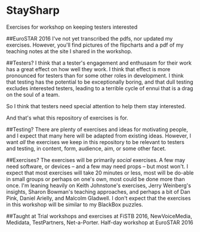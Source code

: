 # StaySharp
Exercises for workshop on keeping testers interested

##EuroSTAR 2016
I've not yet transcribed the pdfs, nor updated my exercises. However, you'll find pictures of the flipcharts and a pdf of my teaching notes at the site I shared in the workshop.

##Testers?
I think that a tester's engagement and enthusasm for their work has a great effect on how well they work. I think that effect is more pronounced for testers than for some other roles in development. I think that testing has the potential to be exceptionally boring, and that dull testing excludes interested testers, leading to a terrible cycle of ennui that is a drag on the soul of a team.

So I think that testers need special attention to help them stay interested.

And that's what this repository of exercises is for.

##Testing?
There are plenty of exercises and ideas for motivating people, and I expect that many here will be adapted from existing ideas. However, I want _all_ the exercises we keep in this repository to be relevant to testers and testing, in content, form, audience, aim, or some other facet.

##Exercises?
The exercises will be primarily *social* exercises. A few may need software, or devices – and a few may need props – but most won't. I expect that most exercises will take 20 minutes or less, most will be do-able in small groups or perhaps on one's own, most could be done more than once. I'm leaning heavily on Keith Johnstone's exercises, Jerry Weinberg's insights, Sharon Bowman's teaching approaches, and perhaps a bit of Dan Pink, Daniel Arielly, and Malcolm Gladwell. I don't expect that the exercises in this workshop will be similar to my BlackBox puzzles.

##Taught at
Trial workshops and exercises at FiSTB 2016, NewVoiceMedia, Medidata, TestPartners, Net-a-Porter.
Half-day workshop at EuroSTAR 2016
